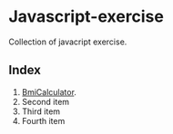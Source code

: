 # Javascript-exercise
Collection of javacript exercise.   
## Index  
1. [BmiCalculator](https://github.com/ElleCh9/Javascript-exercise/tree/main/bmiCalculator).
2. Second item
3. Third item
4. Fourth item 
